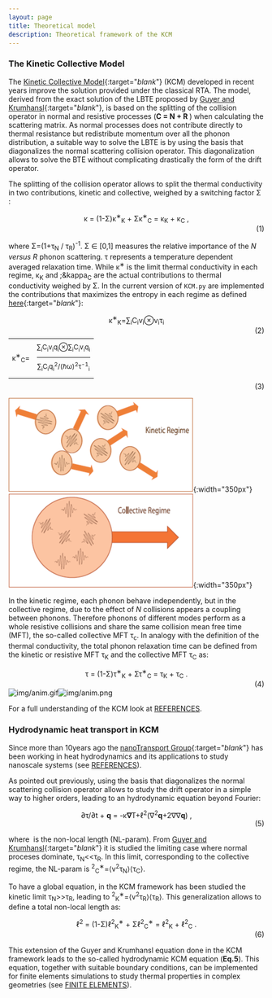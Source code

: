 ```yaml
---
layout: page
title: Theoretical model 
description: Theoretical framework of the KCM 
---
```


### The Kinetic Collective Model

The [Kinetic Collective Model](http://aip.scitation.org/doi/10.1063/1.4871672){:target="_blank_"} (KCM) developed in recent years improve the solution provided under the classical RTA.
The model, derived from the exact solution of the LBTE proposed by [Guyer and Krumhansl](https://journals.aps.org/pr/abstract/10.1103/PhysRev.148.766){:target="_blank_"},
is based on the splitting of the collision operator in normal and resistive processes (<b>C = N + R </b>) when calculating the scattering matrix.
As normal processes does not contribute directly to thermal resistance but redistribute momentum over all the phonon distribution,
a suitable way to solve the LBTE is by using the basis that diagonalizes the normal scattering collision operator.
This diagonalization allows to solve the BTE without complicating drastically the form of the drift operator.

The splitting of the collision operator allows to split the thermal conductivity in two contributions, kinetic and collective, 
weighed by a switching factor &Sigma; :

<center>&kappa; = (1-&Sigma;)&kappa;<sup>&lowast;</sup><sub>K</sub> + &Sigma;&kappa;<sup>&lowast;</sup><sub>C</sub> = &kappa;<sub>K</sub> + &kappa;<sub>C</sub> ,</center><div align="right">(1)</div> 

where &Sigma;=(1+<math>&langle;</math>&tau;<sub>N</sub><math>&rangle;</math> / <math>&langle;</math>&tau;<sub>R</sub><math>&rangle;</math>)<sup>-1</sup>. &Sigma; &isin; [0,1] measures the relative importance of the <i>N versus R</i> phonon scattering. <math>&langle;</math>&tau;<math>&rangle;</math> represents a temperature dependent averaged relaxation time. While &kappa;<sup>&lowast;</sup> is the limit thermal conductivity in each regime, &kappa;<sub>K</sub> and ;&kappa<sub>C</sub> are the actual contributions to thermal conductivity weighed by &Sigma;. In the current version of `KCM.py` are implemented the contributions that maximizes the entropy in each regime as defined [here](https://doi.org/10.1063%2F1.4871672){:target="_blank_"}:

<center>&kappa;<sup>&lowast;</sup><sub>K</sub>=&sum;<sub>i</sub>C<sub>i</sub>v<sub>i</sub>&otimes;v<sub>i</sub>&tau;<sub>i</sub> </center><div align="right">(2)</div>

<style>
    td.upper_line { border-top:solid transparent; border:0; border-color:transparent; border-width: 4px 0; }
    table.fraction { text-align: center; vertical-align: middle; border-color:transparent; border-width: 4px 0;
        margin-top:0.5em; margin-bottom:0.5em; line-height: 2em; }
</style>

<center><table class="fraction" align="center" cellpadding="0" cellspacing="0"><tr><td>
<div style="float:left;">&kappa;<sup>&lowast;</sup><sub>C</sub>=</div></td>
 <td> <div style="float:left"><div style="border-bottom:1px solid;font-size:small;text-align:center;">&sum;<sub>i</sub>C<sub>i</sub>v<sub>i</sub>q<sub>i</sub>&otimes;&sum;<sub>i</sub>C<sub>i</sub>v<sub>i</sub>q<sub>i</sub></div> <div style="font-size:small;text-align:center;">&sum;<sub>i</sub>C<sub>i</sub>q<sub>i</sub><sup>2</sup>/(&#8463;&omega;)<sup>2</sup>&tau;<sup>-1</sup><sub>i</sub></div>
  </div></td>
</tr>
</table></center> <div align="right">(3)</div>


![figkin](img/kinetic_regime.png){:width="350px"} ![figcol](img/collective.png){:width="350px"}

In the kinetic regime, each phonon behave independently, but in the collective regime, due to the effect
of <i>N</i> collisions appears a coupling between phonons. Therefore phonons of different modes perform as a whole
resistive collisions and share the same collision mean free time (MFT), the so-called collective MFT &tau;<sub>c</sub>.
In analogy with the definition of the thermal conductivity, the total phonon relaxation time can be defined from the
kinetic or resistive MFT &tau;<sub>K</sub> and the collective MFT &tau;<sub>C</sub> as:

<center>&tau; = (1-&Sigma;)&tau;<sup>&lowast;</sup><sub>K</sub> + &Sigma;&tau;<sup>&lowast;</sup><sub>C</sub> = &tau;<sub>K</sub> + &tau;<sub>C</sub> .</center> <div align="right">(4)</div>
<img class="ipsImage" src="https://physta.github.io/img/anim.gif" alt="img/anim.gif" width="350px" height="auto"><img class="ipsImage" src="https://physta.github.io/img/anim.png" alt="img/anim.png" width="350px" height="auto">

For a full understanding of the KCM look at [REFERENCES](https://physta.github.io/articles/).

### Hydrodynamic heat transport in KCM 

Since more than 10years ago the [nanoTransport Group](http://grupsderecerca.uab.cat/nanotransport/en){:target="_blank_"} has been working in heat hydrodynamics and
its applications to study nanoscale systems (see [REFERENCES](https://physta.github.io/articles/)).

As pointed out previously, using the basis that diagonalizes the normal scattering collision operator 
allows to study the drift operator in a simple way to higher orders, leading to an hydrodynamic equation beyond Fourier:

<center> &part;&tau;/&part;t + <b>q</b>
 = -&kappa;<b>&nabla;</b>T+&ell;<sup>2</sup>(&nabla;<sup>2</sup><b>q</b>+2&nabla;&nabla;<b>q</b>) ,</center><div align="right">(5)</div>

where <math>&ell;</math> is the non-local length (NL-param). From [Guyer and Krumhansl](https://journals.aps.org/pr/abstract/10.1103/PhysRev.148.766){:target="_blank_"} it is studied
the limiting case where normal proceses dominate,  &tau;<sub>N</sub><<&tau;<sub>R</sub>. In this limit, corresponding
to the collective regime, the NL-param is <math>&ell;<sup>2</sup><sub>C</sub><sup>&lowast;</sup>=&langle;v<sup>2</sup>&tau;<sub>N</sub>&rangle;&langle;&tau;<sub>C</sub>&rangle;</math>.

To have a global equation, in the KCM framework has been studied the kinetic limit &tau;<sub>N</sub>>>&tau;<sub>R</sub>,
leading to <math>&ell;<sup>2</sup><sub>K</sub><sup>&lowast;</sup>=&langle;v<sup>2</sup>&tau;<sub>R</sub>&rangle;&langle;&tau;<sub>R</sub>&rangle;</math>. This generalization allows to define a total non-local length as:

<center>&ell;<sup>2</sup> = (1-&Sigma;)&ell;<sup>2</sup><sub>K</sub><sup>&lowast;</sup> + &Sigma;&ell;<sup>2</sup><sub>C</sub><sup>&lowast;</sup> = &ell;<sup>2</sup><sub>K</sub> + &ell;<sup>2</sup><sub>C</sub> .</center><div align="right">(6)</div>

This extension of the Guyer and Krumhansl equation done in the KCM framework leads to the so-called hydrodynamic KCM equation (<b>Eq.5</b>).
This equation, together with suitable boundary conditions, can be implemented for finite elements simulations to study thermal 
properties in complex geometries (see [FINITE ELEMENTS](https://physta.github.io/finite_elements/)).
